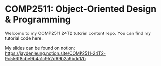 # COMP2511: Object-Oriented Design & Programming
Welcome to my COMP2511 24T2 tutorial content repo. You can find my tutorial code here.

My slides can be found on notion: https://jaydenleung.notion.site/COMP2511-24T2-9c556f8cbe9b4a1c952d69b2a9bdc17b
